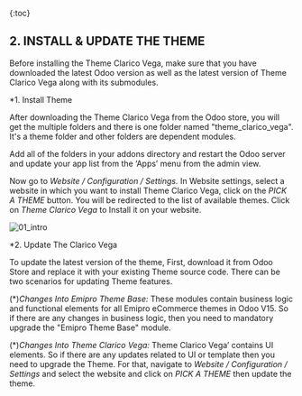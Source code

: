{:toc}

## 2. INSTALL & UPDATE THE THEME
Before installing the Theme Clarico Vega, make sure that you have downloaded the latest Odoo version as well as the latest version of Theme Clarico Vega along with its submodules.

*1. Install Theme

After downloading the Theme Clarico Vega from the Odoo store, you will get the multiple folders and there is one folder named "theme_clarico_vega". It's a theme folder and other folders are dependent modules.

Add all of the folders in your addons directory and restart the Odoo server and update your app list from the ‘Apps’ menu from the admin view.


Now go to *Website / Configuration / Settings.* In Website settings, select a website in which you want to install Theme Clarico Vega, click on the *PICK A THEME* button. You will be redirected to the list of available themes. Click on *Theme Clarico Vega* to Install it on your website.

![01_intro](02_installation/images/int.png)

*2. Update The Clarico Vega

To update the latest version of the theme, First, download it from Odoo Store and replace it with your existing Theme source code. There can be two scenarios for updating Theme features.

(*)*Changes Into Emipro Theme Base:* These modules contain business logic and functional elements for all Emipro eCommerce themes in Odoo V15. So if there are any changes in business logic, then you need to mandatory upgrade the "Emipro Theme Base" module.


(*)*Changes Into Theme Clarico Vega:* Theme Clarico Vega’ contains UI elements. So if there are any updates related to UI or template then you need to upgrade the Theme. For that, navigate to *Website / Configuration / Settings* and select the website and click on *PICK A THEME* then update the theme.
